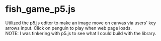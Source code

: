 # fish_game_p5.js
Utilized the p5.js editor to make an image move on canvas via users' key arrows input. Click on penguin to play when web page loads.
<br>
NOTE: I was tinkering with p5.js to see what I could build with the library.
